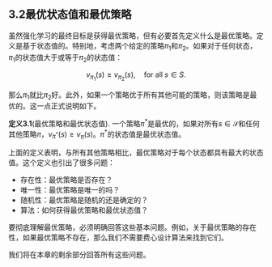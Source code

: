 ## 3.2最优状态值和最优策略

虽然强化学习的最终目标是获得最优策略，但有必要首先定义什么是最优策略。定义是基于状态值的。特别地，考虑两个给定的策略$\pi_1$和$\pi_2$。如果对于任何状态，$\pi_1$的状态值大于或等于$\pi_2$的状态值：

$$v_{\pi_1}(s) \geq v_{\pi_2}(s), \quad \text{for all } s \in S.
$$

那么$\pi_1$就比$\pi_2$好。此外，如果一个策略优于所有其他可能的策略，则该策略是最优的。这一点正式说明如下。

**定义3.1**(最优策略和最优状态值). 一个策略$\pi^*$是最优的，如果对所有$s\in \mathcal{S}$和任何其他策略$\pi$，$v_{\pi^*}(s)\geq v_\pi(s)$。$\pi^*$的状态值是最优状态值。

上面的定义表明，与所有其他策略相比，最优策略对于每个状态都具有最大的状态值。这个定义也引出了很多问题：

- 存在性：最优策略是否存在？
- 唯一性：最优策略是唯一的吗？
- 随机性：最优策略是随机的还是确定的？
- 算法：如何获得最优策略和最优状态值？

要彻底理解最优策略，必须明确回答这些基本问题。例如，关于最优策略的存在性，如果最优策略不存在，那么我们不需要费心设计算法来找到它们。

我们将在本章的剩余部分回答所有这些问题。
  